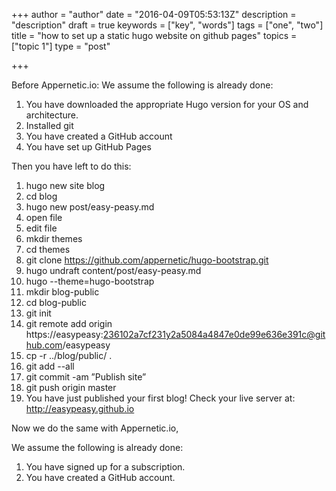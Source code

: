 +++
author = "author"
date = "2016-04-09T05:53:13Z"
description = "description"
draft = true
keywords = ["key", "words"]
tags = ["one", "two"]
title = "how to set up a static hugo website on github pages"
topics = ["topic 1"]
type = "post"

+++
Before Appernetic.io:
We assume the following is already done:
1. You have downloaded the appropriate Hugo version for your OS and architecture.
2. Installed git
3. You have created a GitHub account
4. You have set up GitHub Pages

Then you have left to do this:
1. hugo new site blog 
2. cd blog
3. hugo new post/easy-peasy.md 
4. open file
5. edit file
6. mkdir themes 
7. cd themes 
8. git clone https://github.com/appernetic/hugo-bootstrap.git
9. hugo undraft content/post/easy-peasy.md
10. hugo --theme=hugo-bootstrap
11. mkdir blog-public
12. cd blog-public
13. git init
14. git remote add origin https://easypeasy:236102a7cf231y2a5084a4847e0de99e636e391c@github.com/easypeasy
15. cp -r ../blog/public/ .
16. git add --all
17. git commit -am ”Publish site”
18. git push origin master
17. You have just published your first blog! Check your live server at: http://easypeasy.github.io

Now we do the same with Appernetic.io,

We assume the following is already done:
1. You have signed up for a subscription.
2. You have created a GitHub account.
